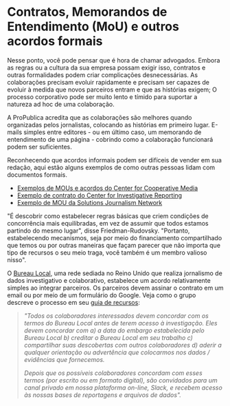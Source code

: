 # Contratos, Memorandos de Entendimento (MoU) e outros acordos formais

Nesse ponto, você pode pensar que é hora de chamar advogados. Embora as regras ou a cultura da sua empresa possam exigir isso, contratos e outras formalidades podem criar complicações desnecessárias. As colaborações precisam evoluir rapidamente e precisam ser capazes de evoluir à medida que novos parceiros entram e que as histórias exigem; O processo corporativo pode ser muito lento e tímido para suportar a natureza ad hoc de uma colaboração.

A ProPublica acredita que as colaborações são melhores quando organizadas pelos jornalistas, colocando as histórias em primeiro lugar. E-mails simples entre editores - ou em último caso, um memorando de entendimento de uma página - cobrindo como a colaboração funcionará podem ser suficientes.

Reconhecendo que acordos informais podem ser difíceis de vender em sua redação, aqui estão alguns exemplos de como outras pessoas lidam com documentos formais.

* [Exemplos de MOUs e acordos do Center for Cooperative Media](https://medium.com/centerforcooperativemedia/partnership-agreements-mous-becoming-more-common-for-collaborative-projects-fe4a2227d3c6) 
* [Exemplo de contrato do Center for Investigative Reporting](https://web.archive.org/web/20181114025504/https://collaborativejournalism.org/wp-content/uploads/2018/10/Example-MOU-for-collaborating-on-stories-from-CIR.pdf) 
* [Exemplo de MOU da Solutions Journalism Network](https://web.archive.org/web/20181114025502/https://collaborativejournalism.org/wp-content/uploads/2018/10/Example-of-MOU-from-Solution-Journalism-Network.pdf) 

"É descobrir como estabelecer regras básicas que criem condições de concorrência mais equilibradas, em vez de assumir que todos estamos partindo do mesmo lugar", disse Friedman-Rudovsky. "Portanto, estabelecendo mecanismos, seja por meio do financiamento compartilhado que temos ou por outras maneiras que façam parecer que não importa que tipo de recursos o seu meio traga, você também é um membro valioso nisso".

O [Bureau Local](https://www.thebureauinvestigates.com/local), uma rede sediada no Reino Unido que realiza jornalismo de dados investigativo e colaborativo, estabelece um acordo relativamente simples ao integrar parceiros. Os parceiros devem assinar o contrato em um email ou por meio de um formulário do Google. Veja como o grupo descreve o processo em seu [guia de recursos](https://docs.google.com/document/d/1VVJnVaHK8LuWXnwVcvVEZnkghvLla064vulUrMH-scU/edit):

> _"Todos os colaboradores interessados devem concordar com os termos do Bureau Local antes de terem acesso à investigação. Eles devem concordar com a) a data do embargo estabelecida pelo Bureau Local b) creditar o Bureau Local em seu trabalho c) compartilhar suas descobertas com outros colaboradores d) aderir a qualquer orientação ou advertência que colocarmos nos dados / evidências que fornecemos._
>
> _Depois que os possíveis colaboradores concordam com esses termos (por escrito ou em formato digital), são convidados para um canal privado em nossa plataforma on-line, Slack, e recebem acesso às nossas bases de reportagens e arquivos de dados"._

